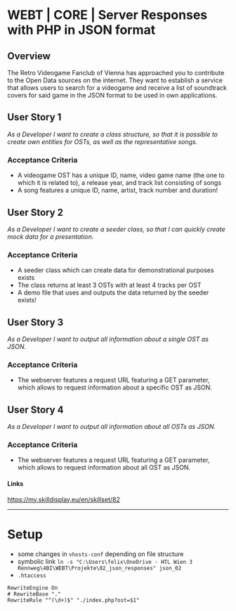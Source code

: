# WEBT | CORE | Server Responses with PHP in JSON format

## Overview
The Retro Videogame Fanclub of Vienna has approached you to contribute to the Open Data sources on the internet. They want to establish a service that allows users to search for a videogame and receive a list of soundtrack covers for said game in the JSON format to be used in own applications.

## User Story 1
*As a Developer I want to create a class structure, so that it is possible to create own entities for OSTs, as well as the representative songs.*

### Acceptance Criteria
- A videogame OST has a unique ID, name, video game name (the one to which it is related to), a release year, and track list consisting of songs
- A song features a unique ID, name, artist, track number and duration!

## User Story 2
*As a Developer I want to create a seeder class, so that I can quickly create mock data for a presentation.*

### Acceptance Criteria
- A seeder class which can create data for demonstrational purposes exists
- The class returns at least 3 OSTs with at least 4 tracks per OST
- A demo file that uses and outputs the data returned by the seeder exists!

## User Story 3
*As a Developer I want to output all information about a single OST as JSON.*

### Acceptance Criteria
- The webserver features a request URL featuring a GET parameter, which allows to request information about a specific OST as JSON.

## User Story 4
*As a Developer I want to output all information about all OSTs as JSON.*

### Acceptance Criteria
- The webserver features a request URL featuring a GET parameter, which allows to request information about all OST as JSON.

#### Links
https://my.skilldisplay.eu/en/skillset/82

---

# Setup
- some changes in `vhosts-conf` depending on file structure
- symbolic link
`ln -s "C:\Users\felix\OneDrive - HTL Wien 3 Rennweg\4BI\WEBT\Projekte\02_json_responses" json_02`
- `.htaccess`
```apacheconf
RewriteEngine On
# RewriteBase "."
RewriteRule "^(\d+)$" "./index.php?ost=$1"
```

